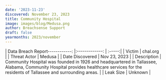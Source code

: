 ```yaml
---
date: '2023-11-23'
discovered: November 23, 2023
title: Community Hospital
image: images/blog/Medusa.png
author: Breachsense Support
draft: false
yearmonths: 2023/november
---
```


| Data Breach Report------------:     |:-------------:    | :-----:|
| Victim      | chal.org      | 
| Threat Actor      | Medusa      | 
| Date Discovered      | Nov 23, 2023      | 
| Description      | Community Hospital was founded in 1926 and headquartered in Tallassee, Alabama, Community Hospital provides healthcare services for the residents of Tallassee and surrounding areas.      | 
| Leak Size      | Unknown      | 

